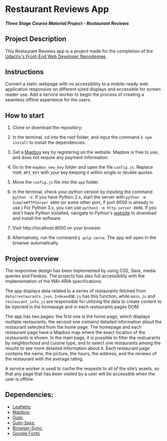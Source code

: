# Restaurant Reviews App

#### _Three Stage Course Material Project - Restaurant Reviews_

## Project Description

This Restaurant Reviews app is a project made for the completion of the [Udacity's Front-End Web Developer Nanodegree](https://www.udacity.com/course/front-end-web-developer-nanodegree--nd001?v=fe1).

## Instructions

Convert a static webpage with no accessibility to a mobile-ready web application responsive on different sized displays and accessible for screen reader use. Add a service worker to begin the process of creating a seamless offline experience for the users.

## How to start

1. Clone or download the repository;

2.  In the terminal, cd into the root folder, and input the command `$ npm install` to install the dependencies.

3. Get a [Mapbox](https://www.mapbox.com/) key by registering on the website. Mapbox is free to use, and does not require any payment information.

4. Go to the `mapbox_new_key` folder and open the file `config.js`. Replace `YOUR_API_KEY` with your key keeping it within single or double quotes.

5. Move the `config.js` file into the `app` folder.

6. In the terminal, check your python version by inputing the command `python -V`. If you have Python 2.x, start the server with  `python -m SimpleHTTPServer 8000`  (or some other port, if port 8000 is already in use.) For Python 3.x, you can use `python3 -m http.server 8000`. If you don't have Python installed, navigate to Python's [website](https://www.python.org/) to download and install the software.

7. Visit http://localhost:8000 on your browser.

8. Alternatively, run the command `$ gulp serve`. The app will open in the browser automatically.

## Project overview

The responsive design has been implemented by using CSS, Sass, media queries and Flexbox. The projects has also full accessibility with the implementation of the WAI-ARIA specifications.

The app displays data related to a series of restaurants fetched from `data/restaurants.json`. `IndexedDB.js` has this function, while `main.js` and `restaurant_info.js` are responsible for utilizing the data to create content to be injected in the homepage and in each restaurants pages DOM.

The app has two pages: the first one is the home page, which displays multiple restaurants; the second one contains detailed information about the restaurant selected from the home page. The homepage and each restaurant page have a Mapbox map where the exact location of the restaurants is shown. In the main page, it is possible to filter the restuarants by neighborhood and cuisine type, and to select one restaurants among the results to see more detailed information about it. Each restaurant page contains the name, the picture, the hours, the address, and the reviews of the restaurant with the average rating.

A service worker is used to cache the requests to all of the site’s assets, so that any page that has been visited by a user will be accessible when the user is offline.

## Dependencies:

* [Leafletjs](https://leafletjs.com/);
* [Mapbox](https://www.mapbox.com/);
* [Gulp](https://gulpjs.com/);
* [Gulp-Sass](https://www.npmjs.com/package/gulp-sass);
* [Browser-Sync](https://browsersync.io/);
* [Google Fonts](https://fonts.google.com/)
